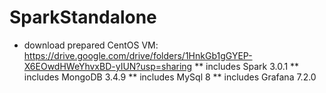# SparkStandalone
* download prepared CentOS VM:
https://drive.google.com/drive/folders/1HnkGb1gGYEP-X6EOwdHWeYhvxBD-yIUN?usp=sharing
** includes Spark 3.0.1
** includes MongoDB 3.4.9
** includes MySql 8
** includes Grafana 7.2.0
